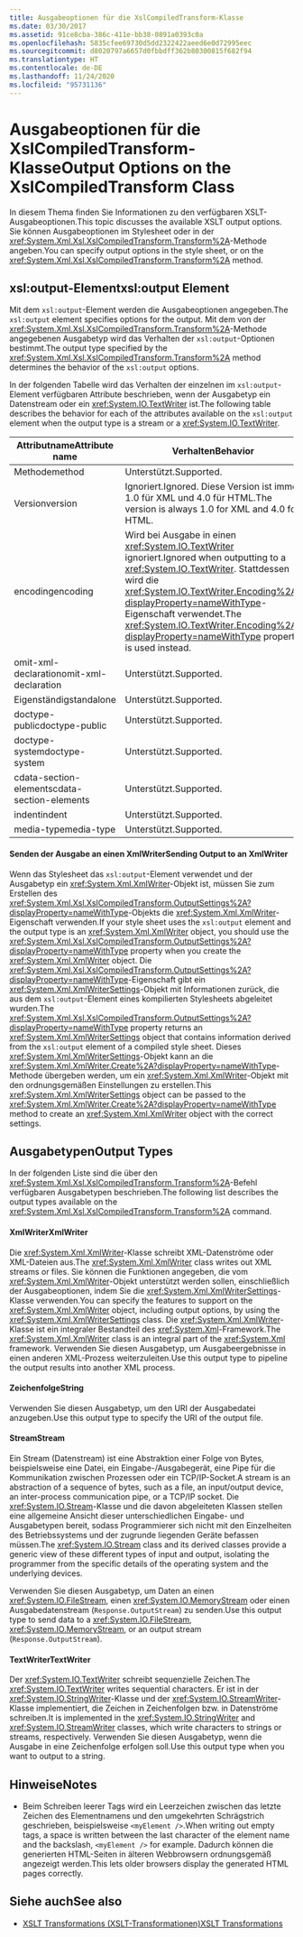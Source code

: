 ```yaml
---
title: Ausgabeoptionen für die XslCompiledTransform-Klasse
ms.date: 03/30/2017
ms.assetid: 91ce8cba-386c-411e-bb38-0891a0393c0a
ms.openlocfilehash: 5835cfee69730d5dd2322422aeed6e0d72995eec
ms.sourcegitcommit: d8020797a6657d0fbbdff362b80300815f682f94
ms.translationtype: HT
ms.contentlocale: de-DE
ms.lasthandoff: 11/24/2020
ms.locfileid: "95731136"
---
```

# <a name="output-options-on-the-xslcompiledtransform-class"></a><span data-ttu-id="26cc2-102">Ausgabeoptionen für die XslCompiledTransform-Klasse</span><span class="sxs-lookup"><span data-stu-id="26cc2-102">Output Options on the XslCompiledTransform Class</span></span>

<span data-ttu-id="26cc2-103">In diesem Thema finden Sie Informationen zu den verfügbaren XSLT-Ausgabeoptionen.</span><span class="sxs-lookup"><span data-stu-id="26cc2-103">This topic discusses the available XSLT output options.</span></span> <span data-ttu-id="26cc2-104">Sie können Ausgabeoptionen im Stylesheet oder in der <xref:System.Xml.Xsl.XslCompiledTransform.Transform%2A>-Methode angeben.</span><span class="sxs-lookup"><span data-stu-id="26cc2-104">You can specify output options in the style sheet, or on the <xref:System.Xml.Xsl.XslCompiledTransform.Transform%2A> method.</span></span>  
  
## <a name="xsloutput-element"></a><span data-ttu-id="26cc2-105">xsl:output-Element</span><span class="sxs-lookup"><span data-stu-id="26cc2-105">xsl:output Element</span></span>  

 <span data-ttu-id="26cc2-106">Mit dem `xsl:output`-Element werden die Ausgabeoptionen angegeben.</span><span class="sxs-lookup"><span data-stu-id="26cc2-106">The `xsl:output` element specifies options for the output.</span></span> <span data-ttu-id="26cc2-107">Mit dem von der <xref:System.Xml.Xsl.XslCompiledTransform.Transform%2A>-Methode angegebenen Ausgabetyp wird das Verhalten der `xsl:output`-Optionen bestimmt.</span><span class="sxs-lookup"><span data-stu-id="26cc2-107">The output type specified by the <xref:System.Xml.Xsl.XslCompiledTransform.Transform%2A> method determines the behavior of the `xsl:output` options.</span></span>  
  
 <span data-ttu-id="26cc2-108">In der folgenden Tabelle wird das Verhalten der einzelnen im `xsl:output`-Element verfügbaren Attribute beschrieben, wenn der Ausgabetyp ein Datenstream oder ein <xref:System.IO.TextWriter> ist.</span><span class="sxs-lookup"><span data-stu-id="26cc2-108">The following table describes the behavior for each of the attributes available on the `xsl:output` element when the output type is a stream or a <xref:System.IO.TextWriter>.</span></span>  
  
|<span data-ttu-id="26cc2-109">Attributname</span><span class="sxs-lookup"><span data-stu-id="26cc2-109">Attribute name</span></span>|<span data-ttu-id="26cc2-110">Verhalten</span><span class="sxs-lookup"><span data-stu-id="26cc2-110">Behavior</span></span>|  
|--------------------|--------------|  
|<span data-ttu-id="26cc2-111">Methode</span><span class="sxs-lookup"><span data-stu-id="26cc2-111">method</span></span>|<span data-ttu-id="26cc2-112">Unterstützt.</span><span class="sxs-lookup"><span data-stu-id="26cc2-112">Supported.</span></span>|  
|<span data-ttu-id="26cc2-113">Version</span><span class="sxs-lookup"><span data-stu-id="26cc2-113">version</span></span>|<span data-ttu-id="26cc2-114">Ignoriert.</span><span class="sxs-lookup"><span data-stu-id="26cc2-114">Ignored.</span></span> <span data-ttu-id="26cc2-115">Diese Version ist immer 1.0 für XML und 4.0 für HTML.</span><span class="sxs-lookup"><span data-stu-id="26cc2-115">The version is always 1.0 for XML and 4.0 for HTML.</span></span>|  
|<span data-ttu-id="26cc2-116">encoding</span><span class="sxs-lookup"><span data-stu-id="26cc2-116">encoding</span></span>|<span data-ttu-id="26cc2-117">Wird bei Ausgabe in einen <xref:System.IO.TextWriter> ignoriert.</span><span class="sxs-lookup"><span data-stu-id="26cc2-117">Ignored when outputting to a <xref:System.IO.TextWriter>.</span></span> <span data-ttu-id="26cc2-118">Stattdessen wird die <xref:System.IO.TextWriter.Encoding%2A?displayProperty=nameWithType>-Eigenschaft verwendet.</span><span class="sxs-lookup"><span data-stu-id="26cc2-118">The <xref:System.IO.TextWriter.Encoding%2A?displayProperty=nameWithType> property is used instead.</span></span>|  
|<span data-ttu-id="26cc2-119">omit-xml-declaration</span><span class="sxs-lookup"><span data-stu-id="26cc2-119">omit-xml-declaration</span></span>|<span data-ttu-id="26cc2-120">Unterstützt.</span><span class="sxs-lookup"><span data-stu-id="26cc2-120">Supported.</span></span>|  
|<span data-ttu-id="26cc2-121">Eigenständig</span><span class="sxs-lookup"><span data-stu-id="26cc2-121">standalone</span></span>|<span data-ttu-id="26cc2-122">Unterstützt.</span><span class="sxs-lookup"><span data-stu-id="26cc2-122">Supported.</span></span>|  
|<span data-ttu-id="26cc2-123">doctype-public</span><span class="sxs-lookup"><span data-stu-id="26cc2-123">doctype-public</span></span>|<span data-ttu-id="26cc2-124">Unterstützt.</span><span class="sxs-lookup"><span data-stu-id="26cc2-124">Supported.</span></span>|  
|<span data-ttu-id="26cc2-125">doctype-system</span><span class="sxs-lookup"><span data-stu-id="26cc2-125">doctype-system</span></span>|<span data-ttu-id="26cc2-126">Unterstützt.</span><span class="sxs-lookup"><span data-stu-id="26cc2-126">Supported.</span></span>|  
|<span data-ttu-id="26cc2-127">cdata-section-elements</span><span class="sxs-lookup"><span data-stu-id="26cc2-127">cdata-section-elements</span></span>|<span data-ttu-id="26cc2-128">Unterstützt.</span><span class="sxs-lookup"><span data-stu-id="26cc2-128">Supported.</span></span>|  
|<span data-ttu-id="26cc2-129">indent</span><span class="sxs-lookup"><span data-stu-id="26cc2-129">indent</span></span>|<span data-ttu-id="26cc2-130">Unterstützt.</span><span class="sxs-lookup"><span data-stu-id="26cc2-130">Supported.</span></span>|  
|<span data-ttu-id="26cc2-131">media-type</span><span class="sxs-lookup"><span data-stu-id="26cc2-131">media-type</span></span>|<span data-ttu-id="26cc2-132">Unterstützt.</span><span class="sxs-lookup"><span data-stu-id="26cc2-132">Supported.</span></span>|  
  
#### <a name="sending-output-to-an-xmlwriter"></a><span data-ttu-id="26cc2-133">Senden der Ausgabe an einen XmlWriter</span><span class="sxs-lookup"><span data-stu-id="26cc2-133">Sending Output to an XmlWriter</span></span>  

 <span data-ttu-id="26cc2-134">Wenn das Stylesheet das `xsl:output`-Element verwendet und der Ausgabetyp ein <xref:System.Xml.XmlWriter>-Objekt ist, müssen Sie zum Erstellen des <xref:System.Xml.Xsl.XslCompiledTransform.OutputSettings%2A?displayProperty=nameWithType>-Objekts die <xref:System.Xml.XmlWriter>-Eigenschaft verwenden.</span><span class="sxs-lookup"><span data-stu-id="26cc2-134">If your style sheet uses the `xsl:output` element and the output type is an <xref:System.Xml.XmlWriter> object, you should use the <xref:System.Xml.Xsl.XslCompiledTransform.OutputSettings%2A?displayProperty=nameWithType> property when you create the <xref:System.Xml.XmlWriter> object.</span></span> <span data-ttu-id="26cc2-135">Die <xref:System.Xml.Xsl.XslCompiledTransform.OutputSettings%2A?displayProperty=nameWithType>-Eigenschaft gibt ein <xref:System.Xml.XmlWriterSettings>-Objekt mit Informationen zurück, die aus dem `xsl:output`-Element eines kompilierten Stylesheets abgeleitet wurden.</span><span class="sxs-lookup"><span data-stu-id="26cc2-135">The <xref:System.Xml.Xsl.XslCompiledTransform.OutputSettings%2A?displayProperty=nameWithType> property returns an <xref:System.Xml.XmlWriterSettings> object that contains information derived from the `xsl:output` element of a compiled style sheet.</span></span> <span data-ttu-id="26cc2-136">Dieses <xref:System.Xml.XmlWriterSettings>-Objekt kann an die <xref:System.Xml.XmlWriter.Create%2A?displayProperty=nameWithType>-Methode übergeben werden, um ein <xref:System.Xml.XmlWriter>-Objekt mit den ordnungsgemäßen Einstellungen zu erstellen.</span><span class="sxs-lookup"><span data-stu-id="26cc2-136">This <xref:System.Xml.XmlWriterSettings> object can be passed to the <xref:System.Xml.XmlWriter.Create%2A?displayProperty=nameWithType> method to create an <xref:System.Xml.XmlWriter> object with the correct settings.</span></span>  
  
## <a name="output-types"></a><span data-ttu-id="26cc2-137">Ausgabetypen</span><span class="sxs-lookup"><span data-stu-id="26cc2-137">Output Types</span></span>  

 <span data-ttu-id="26cc2-138">In der folgenden Liste sind die über den <xref:System.Xml.Xsl.XslCompiledTransform.Transform%2A>-Befehl verfügbaren Ausgabetypen beschrieben.</span><span class="sxs-lookup"><span data-stu-id="26cc2-138">The following list describes the output types available on the <xref:System.Xml.Xsl.XslCompiledTransform.Transform%2A> command.</span></span>  
  
#### <a name="xmlwriter"></a><span data-ttu-id="26cc2-139">XmlWriter</span><span class="sxs-lookup"><span data-stu-id="26cc2-139">XmlWriter</span></span>  

 <span data-ttu-id="26cc2-140">Die <xref:System.Xml.XmlWriter>-Klasse schreibt XML-Datenströme oder XML-Dateien aus.</span><span class="sxs-lookup"><span data-stu-id="26cc2-140">The <xref:System.Xml.XmlWriter> class writes out XML streams or files.</span></span> <span data-ttu-id="26cc2-141">Sie können die Funktionen angegeben, die vom <xref:System.Xml.XmlWriter>-Objekt unterstützt werden sollen, einschließlich der Ausgabeoptionen, indem Sie die <xref:System.Xml.XmlWriterSettings>-Klasse verwenden.</span><span class="sxs-lookup"><span data-stu-id="26cc2-141">You can specify the features to support on the <xref:System.Xml.XmlWriter> object, including output options, by using the <xref:System.Xml.XmlWriterSettings> class.</span></span> <span data-ttu-id="26cc2-142">Die <xref:System.Xml.XmlWriter>-Klasse ist ein integraler Bestandteil des <xref:System.Xml>-Framework.</span><span class="sxs-lookup"><span data-stu-id="26cc2-142">The <xref:System.Xml.XmlWriter> class is an integral part of the <xref:System.Xml> framework.</span></span> <span data-ttu-id="26cc2-143">Verwenden Sie diesen Ausgabetyp, um Ausgabeergebnisse in einen anderen XML-Prozess weiterzuleiten.</span><span class="sxs-lookup"><span data-stu-id="26cc2-143">Use this output type to pipeline the output results into another XML process.</span></span>  
  
#### <a name="string"></a><span data-ttu-id="26cc2-144">Zeichenfolge</span><span class="sxs-lookup"><span data-stu-id="26cc2-144">String</span></span>  

 <span data-ttu-id="26cc2-145">Verwenden Sie diesen Ausgabetyp, um den URI der Ausgabedatei anzugeben.</span><span class="sxs-lookup"><span data-stu-id="26cc2-145">Use this output type to specify the URI of the output file.</span></span>  
  
#### <a name="stream"></a><span data-ttu-id="26cc2-146">Stream</span><span class="sxs-lookup"><span data-stu-id="26cc2-146">Stream</span></span>  

 <span data-ttu-id="26cc2-147">Ein Stream (Datenstream) ist eine Abstraktion einer Folge von Bytes, beispielsweise eine Datei, ein Eingabe-/Ausgabegerät, eine Pipe für die Kommunikation zwischen Prozessen oder ein TCP/IP-Socket.</span><span class="sxs-lookup"><span data-stu-id="26cc2-147">A stream is an abstraction of a sequence of bytes, such as a file, an input/output device, an inter-process communication pipe, or a TCP/IP socket.</span></span> <span data-ttu-id="26cc2-148">Die <xref:System.IO.Stream>-Klasse und die davon abgeleiteten Klassen stellen eine allgemeine Ansicht dieser unterschiedlichen Eingabe- und Ausgabetypen bereit, sodass Programmierer sich nicht mit den Einzelheiten des Betriebssystems und der zugrunde liegenden Geräte befassen müssen.</span><span class="sxs-lookup"><span data-stu-id="26cc2-148">The <xref:System.IO.Stream> class and its derived classes provide a generic view of these different types of input and output, isolating the programmer from the specific details of the operating system and the underlying devices.</span></span>  
  
 <span data-ttu-id="26cc2-149">Verwenden Sie diesen Ausgabetyp, um Daten an einen <xref:System.IO.FileStream>, einen <xref:System.IO.MemoryStream> oder einen Ausgabedatenstream (`Response.OutputStream`) zu senden.</span><span class="sxs-lookup"><span data-stu-id="26cc2-149">Use this output type to send data to a <xref:System.IO.FileStream>, <xref:System.IO.MemoryStream>, or an output stream (`Response.OutputStream`).</span></span>  
  
#### <a name="textwriter"></a><span data-ttu-id="26cc2-150">TextWriter</span><span class="sxs-lookup"><span data-stu-id="26cc2-150">TextWriter</span></span>  

 <span data-ttu-id="26cc2-151">Der <xref:System.IO.TextWriter> schreibt sequenzielle Zeichen.</span><span class="sxs-lookup"><span data-stu-id="26cc2-151">The <xref:System.IO.TextWriter> writes sequential characters.</span></span> <span data-ttu-id="26cc2-152">Er ist in der <xref:System.IO.StringWriter>-Klasse und der <xref:System.IO.StreamWriter>-Klasse implementiert, die Zeichen in Zeichenfolgen bzw. in Datenströme schreiben.</span><span class="sxs-lookup"><span data-stu-id="26cc2-152">It is implemented in the <xref:System.IO.StringWriter> and <xref:System.IO.StreamWriter> classes, which write characters to strings or streams, respectively.</span></span> <span data-ttu-id="26cc2-153">Verwenden Sie diesen Ausgabetyp, wenn die Ausgabe in eine Zeichenfolge erfolgen soll.</span><span class="sxs-lookup"><span data-stu-id="26cc2-153">Use this output type when you want to output to a string.</span></span>  
  
## <a name="notes"></a><span data-ttu-id="26cc2-154">Hinweise</span><span class="sxs-lookup"><span data-stu-id="26cc2-154">Notes</span></span>  
  
- <span data-ttu-id="26cc2-155">Beim Schreiben leerer Tags wird ein Leerzeichen zwischen das letzte Zeichen des Elementnamens und den umgekehrten Schrägstrich geschrieben, beispielsweise `<myElement />`.</span><span class="sxs-lookup"><span data-stu-id="26cc2-155">When writing out empty tags, a space is written between the last character of the element name and the backslash, `<myElement />` for example.</span></span> <span data-ttu-id="26cc2-156">Dadurch können die generierten HTML-Seiten in älteren Webbrowsern ordnungsgemäß angezeigt werden.</span><span class="sxs-lookup"><span data-stu-id="26cc2-156">This lets older browsers display the generated HTML pages correctly.</span></span>  
  
## <a name="see-also"></a><span data-ttu-id="26cc2-157">Siehe auch</span><span class="sxs-lookup"><span data-stu-id="26cc2-157">See also</span></span>

- [<span data-ttu-id="26cc2-158">XSLT Transformations (XSLT-Transformationen)</span><span class="sxs-lookup"><span data-stu-id="26cc2-158">XSLT Transformations</span></span>](xslt-transformations.md)
